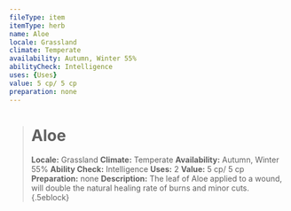 ```yaml
---
fileType: item
itemType: herb
name: Aloe
locale: Grassland
climate: Temperate
availability: Autumn, Winter 55%
abilityCheck: Intelligence
uses: {Uses}
value: 5 cp/ 5 cp
preparation: none
---
```

>#  Aloe
>
> **Locale:** Grassland
> **Climate:** Temperate
> **Availability:** Autumn, Winter 55%
> **Ability Check:** Intelligence
> **Uses:** 2
> **Value:** 5 cp/ 5 cp
> **Preparation:** none
> **Description:** The leaf of Aloe applied to a wound, will double the natural healing rate of burns and minor cuts.
{.5eblock}

